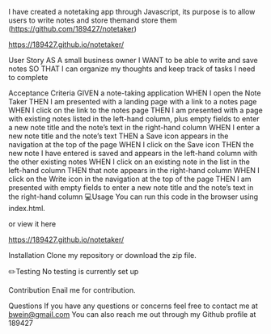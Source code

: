 I have created a notetaking app through Javascript, its purpose is to allow users to write notes and store themand store them 
(https://github.com/189427/notetaker)

https://189427.github.io/notetaker/

User Story
AS A small business owner
I WANT to be able to write and save notes
SO THAT I can organize my thoughts and keep track of tasks I need to complete

Acceptance Criteria
GIVEN a note-taking application
WHEN I open the Note Taker
THEN I am presented with a landing page with a link to a notes page
WHEN I click on the link to the notes page
THEN I am presented with a page with existing notes listed in the left-hand column, plus empty fields to enter a new note title and the note’s text in the right-hand column
WHEN I enter a new note title and the note’s text
THEN a Save icon appears in the navigation at the top of the page
WHEN I click on the Save icon
THEN the new note I have entered is saved and appears in the left-hand column with the other existing notes
WHEN I click on an existing note in the list in the left-hand column
THEN that note appears in the right-hand column
WHEN I click on the Write icon in the navigation at the top of the page
THEN I am presented with empty fields to enter a new note title and the note’s text in the right-hand column
💻Usage
You can run this code in the browser using index.html.

or view it here 

https://189427.github.io/notetaker/

Installation
Clone my repository or download the zip file.

✏️Testing
No testing is currently set up

Contribution
Enail me for contribution.

Questions
If you have any questions or concerns feel free to contact me at bwein@gmail.com You can also reach me out through my Github profile at 189427

